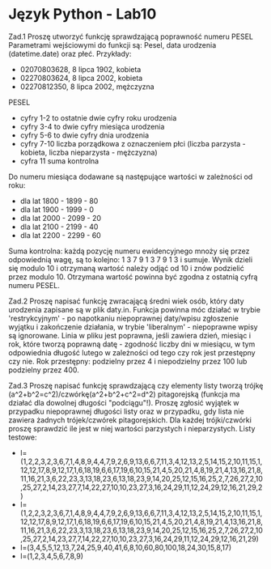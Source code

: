 # Język Python - Lab10
Zad.1 
Proszę utworzyć funkcję sprawdzającą poprawność numeru PESEL 
Parametrami wejściowymi do funkcji są: Pesel, data urodzenia (datetime.date) oraz płeć.
Przykłady:
- 02070803628, 8 lipca 1902, kobieta
- 02270803624, 8 lipca 2002, kobieta
- 02270812350, 8 lipca 2002, mężczyzna

PESEL
- cyfry 1-2 to ostatnie dwie cyfry roku urodzenia
- cyfry 3-4 to dwie cyfry miesiąca urodzenia
- cyfry 5-6 to dwie cyfry dnia urodzenia
- cyfry 7-10 liczba porządkowa z oznaczeniem płci (liczba parzysta - kobieta, liczba nieparzysta - mężczyzna)
- cyfra 11 suma kontrolna

Do numeru miesiąca dodawane są następujące wartości w zależności od roku:
- dla lat 1800 - 1899 - 80
- dla lat 1900 - 1999 - 0
- dla lat 2000 - 2099 - 20
- dla lat 2100 - 2199 - 40
- dla lat 2200 - 2299 - 60

Suma kontrolna: każdą pozycję numeru ewidencyjnego mnoży się przez odpowiednią wagę, są to kolejno: 1 3 7 9 1 3 7 9 1 3 i sumuje.
Wynik dzieli się modulo 10 i otrzymaną wartość należy odjąć od 10 i znów podzielić przez modulo 10.
Otrzymana wartość powinna być zgodna z ostatnią cyfrą numeru PESEL.

Zad.2
Proszę napisać funkcję zwracającą średni wiek osób, który daty urodzenia zapisane są w plik daty.in. 
Funkcja powinna móc działać w trybie 'restrykcyjnym' - po napotkaniu niepoprawnej daty/wpisu zgłoszenie wyjątku i zakończenie działania, w trybie 'liberalnym' - niepoprawne wpisy są ignorowane.
Linia w pliku jest poprawna, jeśli zawiera dzień, miesiąc i rok,  które tworzą poprawną datę - zgodność liczby dni w miesiącu, w tym odpowiednia długość lutego w zależności od tego czy rok jest przestępny czy nie.
Rok przestępny: podzielny przez 4 i niepodzielny przez 100 lub podzielny przez 400.

Zad.3
Proszę napisać funkcję sprawdzającą czy elementy listy tworzą trójkę (a^2+b^2=c^2)/czwórkę(a^2+b^2+c^2=d^2) pitagorejską (funkcja ma działać dla dowolnej długości "podciągu"!). Proszę zgłosić wyjątek w przypadku niepoprawnej długości listy oraz w przypadku, gdy lista nie zawiera żadnych trójek/czwórek pitagorejskich. Dla każdej trójki/czwórki proszę sprawdzić ile jest w niej wartości parzystych i nieparzystych.
Listy testowe:
- l=(1,2,2,3,2,3,6,7,1,4,8,9,4,4,7,9,2,6,9,13,6,6,7,11,3,4,12,13,2,5,14,15,2,10,11,15,1,12,12,17,8,9,12,17,1,6,18,19,6,6,17,19,6,10,15,21,4,5,20,21,4,8,19,21,4,13,16,21,8,11,16,21,3,6,22,23,3,13,18,23,6,13,18,23,9,14,20,25,12,15,16,25,2,7,26,27,2,10,25,27,2,14,23,27,7,14,22,27,10,10,23,27,3,16,24,29,11,12,24,29,12,16,21,29,2)
- l=(1,2,2,3,2,3,6,7,1,4,8,9,4,4,7,9,2,6,9,13,6,6,7,11,3,4,12,13,2,5,14,15,2,10,11,15,1,12,12,17,8,9,12,17,1,6,18,19,6,6,17,19,6,10,15,21,4,5,20,21,4,8,19,21,4,13,16,21,8,11,16,21,3,6,22,23,3,13,18,23,6,13,18,23,9,14,20,25,12,15,16,25,2,7,26,27,2,10,25,27,2,14,23,27,7,14,22,27,10,10,23,27,3,16,24,29,11,12,24,29,12,16,21,29)
- l=(3,4,5,5,12,13,7,24,25,9,40,41,6,8,10,60,80,100,18,24,30,15,8,17)
- l=(1,2,3,4,5,6,7,8,9)